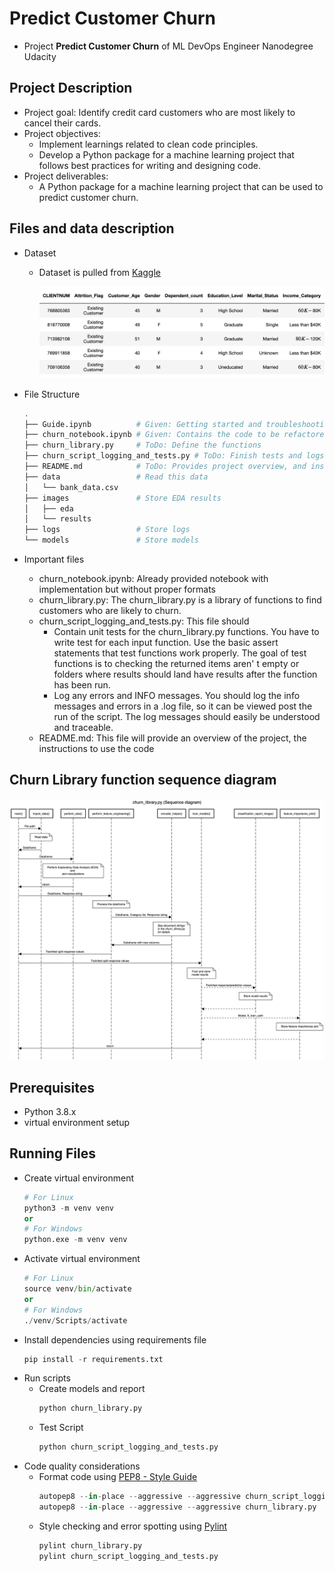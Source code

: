 # Predict Customer Churn

- Project **Predict Customer Churn** of ML DevOps Engineer Nanodegree Udacity

## Project Description
 - Project goal: Identify credit card customers who are most likely to cancel their cards.
 - Project objectives:
    - Implement learnings related to clean code principles.
    - Develop a Python package for a machine learning project that follows best practices for writing and designing code.
- Project deliverables:
    - A Python package for a machine learning project that can be used to predict customer churn.

## Files and data description
 - Dataset
   - Dataset is pulled from [Kaggle](https://www.kaggle.com/datasets/sakshigoyal7/credit-card-customers/code)
  
        ![Dataset head](images/readme/dataset_image.png)
 - File Structure
    ```bash
    .
    ├── Guide.ipynb          # Given: Getting started and troubleshooting tips
    ├── churn_notebook.ipynb # Given: Contains the code to be refactored
    ├── churn_library.py     # ToDo: Define the functions
    ├── churn_script_logging_and_tests.py # ToDo: Finish tests and logs
    ├── README.md            # ToDo: Provides project overview, and instructions to use the code
    ├── data                 # Read this data
    │   └── bank_data.csv
    ├── images               # Store EDA results 
    │   ├── eda
    │   └── results
    ├── logs				 # Store logs
    └── models               # Store models
    ```
 - Important files
  
    - churn_notebook.ipynb: Already provided notebook with implementation but without proper formats
    - churn_library.py: The churn_library.py is a library of functions to find customers who are likely to churn.
    - churn_script_logging_and_tests.py: This file should
      - Contain unit tests for the churn_library.py functions. You have to write test for each input function. Use the basic assert statements that test functions work properly. The goal of test functions is to checking the returned items aren'
      t empty or folders where results should land have results after the function has been run.
      - Log any errors and INFO messages. You should log the info messages and errors in a .log file, so it can be viewed post the run of the script. The log messages should easily be understood and traceable.
    - README.md: This file will provide an overview of the project, the instructions to use the code

## Churn Library function sequence diagram
   ![Churn Sequence Diagram](images/readme/churn_library_sequence.jpeg)
## Prerequisites
   - Python 3.8.x
   - virtual environment setup
## Running Files
 - Create virtual environment
    ```python
    # For Linux
    python3 -m venv venv
    or
    # For Windows
    python.exe -m venv venv
    ```
 - Activate virtual environment
    ```python
    # For Linux
    source venv/bin/activate
    or 
    # For Windows
    ./venv/Scripts/activate
    ```
 - Install dependencies using requirements file
    ```python
    pip install -r requirements.txt
    ```
 - Run scripts
   - Create models and report
        ```python
        python churn_library.py
        ```
   - Test Script
        ```python
        python churn_script_logging_and_tests.py
        ``` 
 - Code quality considerations
   - Format code using [PEP8 - Style Guide](https://peps.python.org/pep-0008/)
        ```python
        autopep8 --in-place --aggressive --aggressive churn_script_logging_and_tests.py
        autopep8 --in-place --aggressive --aggressive churn_library.py
        ```
   - Style checking and error spotting using [Pylint](https://pypi.org/project/pylint/)
        ```python
        pylint churn_library.py
        pylint churn_script_logging_and_tests.py
        ```